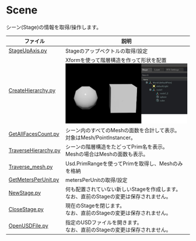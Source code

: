 # Scene

シーン(Stage)の情報を取得/操作します。     


|ファイル|説明|     
|---|---|     
|[StageUpAxis.py](./StageUpAxis.py)|Stageのアップベクトルの取得/設定|     
|[CreateHierarchy.py](./CreateHierarchy.py)|Xformを使って階層構造を作って形状を配置<br>![createHierarchy_img.jpg](./images/createHierarchy_img.jpg)|     
|[GetAllFacesCount.py](./GetAllFacesCount.py)|シーン内のすべてのMeshの面数を合計して表示。<br>対象はMesh/PointInstancer。|     
|[TraverseHierarchy.py](./TraverseHierarchy.py)|シーンの階層構造をたどってPrim名を表示。<br>Meshの場合はMeshの面数も表示。|     
|[Traverse_mesh.py](./Traverse_mesh.py)|Usd.PrimRangeを使ってPrimを取得し、Meshのみを格納|     
|[GetMetersPerUnit.py](./GetMetersPerUnit.py)|metersPerUnitの取得/設定|     
|[NewStage.py](./NewStage.py)|何も配置されていない新しいStageを作成します。<br>なお、直前のStageの変更は保存されません。|     
|[CloseStage.py](./CloseStage.py)|現在のStageを閉じます。<br>なお、直前のStageの変更は保存されません。|     
|[OpenUSDFile.py](./OpenUSDFile.py)|指定のUSDファイルを開きます。<br>なお、直前のStageの変更は保存されません。|     
